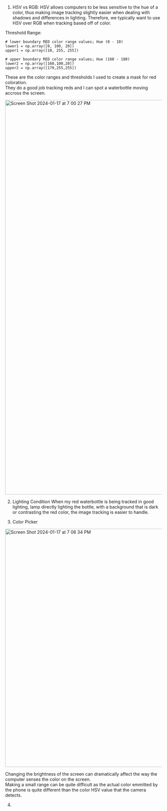 1) HSV vs RGB:
HSV allows computers to be less sensitive to the hue of a color, 
thus making image tracking slightly easier when dealing with shadows and differences in lighting.
Therefore, we typically want to use HSV over RGB when tracking based off of color.  

Threshold Range:
  
    # lower boundary RED color range values; Hue (0 - 10)
    lower1 = np.array([0, 100, 20])
    upper1 = np.array([10, 255, 255])
 
    # upper boundary RED color range values; Hue (160 - 180)
    lower2 = np.array([160,100,20])
    upper2 = np.array([179,255,255])

These are the color ranges and thresholds I used to create a mask for red coloration.  
They do a good job tracking reds and I can spot a waterbottle moving accross the screen.  

<img width="1269" alt="Screen Shot 2024-01-17 at 7 00 27 PM" src="https://github.com/IanCWells/180DA-WarmUp/assets/97809757/160221b4-2e65-4778-8932-5aa537224b87">

2) Lighting Condition
When my red waterbottle is being tracked in good lighting, lamp directly lighting the bottle, 
with a background that is dark or contrasting the red color, the image tracking is easier to handle.

3) Color Picker

<img width="766" alt="Screen Shot 2024-01-17 at 7 06 34 PM" src="https://github.com/IanCWells/180DA-WarmUp/assets/97809757/34f6a0be-4eaf-4eba-b1db-b804064733bc">

Changing the brightness of the screen can dramatically affect the way the computer senses the color on the screen.  
Making a small range can be quite difficult as the actual color emmitted by the phone is quite different than the color HSV value that the camera detects. 

4) 
